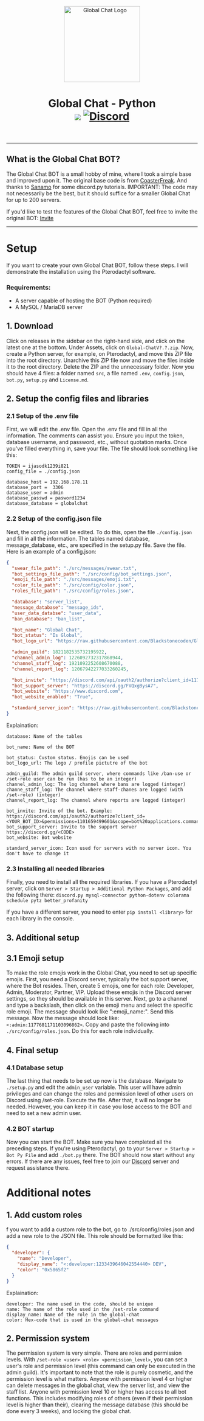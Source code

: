 <p align="center"><img src="https://raw.githubusercontent.com/Blackstonecoden/Global-Chat/main/LOGO.png" alt="Global Chat Logo" width="200"></p>
<h1 align="center">Global Chat - Python<br>
	<a href="https://github.com/Blackstonecoden/Global-Chat-Python"><img src="https://img.shields.io/github/stars/blackstonecoden/Global-Chat-Python"></a>
	<a href="https://discord.gg/FVQxgBysA7"><img src="https://img.shields.io/discord/1201557790758551574?color=5865f2&label=Discord&style=flat" alt="Discord"></a>
	<br><br>
</h1>

---

## What is the Global Chat BOT?

The Global Chat BOT is a small hobby of mine, where I took a simple base and improved upon it. The original base code is from [CoasterFreak](https://www.youtube.com/watch?v=Ri8RP5AVAFc&list=PLSgiAkLaBUJ8hZUaDs1AcEQ-e1oSBChy1&index=9). And thanks to [Sanamo](https://www.youtube.com/@sanamopy) for some discord.py tutorials. IMPORTANT: The code may not necessarily be the best, but it should suffice for a smaller Global Chat for up to 200 servers.

If you'd like to test the features of the Global Chat BOT, feel free to invite the original BOT: [Invite](https://discord.com/oauth2/authorize?client_id=1177590897152622672&permissions=1101659499601&scope=bot%20applications.commands)

---

# Setup

If you want to create your own Global Chat BOT, follow these steps. I will demonstrate the installation using the Pterodactyl software.

### Requirements:

- A server capable of hosting the BOT (Python required)
- A MySQL / MariaDB server

## 1. Download

Click on releases in the sidebar on the right-hand side, and click on the latest one at the bottom. Under Assets, click on `Global-ChatV?.?.zip`. Now, create a Python server, for example, on Pterodactyl, and move this ZIP file into the root directory. Unarchive this ZIP file now and move the files inside it to the root directory. Delete the ZIP and the unnecessary folder. Now you should have 4 files: a folder named `src`, a file named `.env`, `config.json`, `bot.py`, `setup.py` and `License.md`.

## 2. Setup the config files and libraries

### 2.1 Setup of the .env file

First, we will edit the .env file. Open the .env file and fill in all the information. The comments can assist you. Ensure you input the token, database username, and password, etc., without quotation marks. Once you've filled everything in, save your file. The file should look something like this:

```.env
TOKEN = ijasodk1239i821
config_file = ./config.json

database_host = 192.168.178.11
database_port =  3306
database_user = admin
database_passwd = pasword1234
database_database = globalchat
```

### 2.2 Setup of the config.json file

Next, the config.json will be edited. To do this, open the file `./config.json` and fill in all the information. The tables named database, message_database, etc., are specified in the setup.py file. Save the file. Here is an example of a config.json:

```json
{
  "swear_file_path": "./src/messages/swear.txt",
  "bot_settings_file_path": "./src/config/bot_settings.json",
  "emoji_file_path": "./src/messages/emoji.txt",
  "color_file_path": "./src/config/color.json",
  "roles_file_path": "./src/config/roles.json",

  "database": "server_list",
  "message_database": "message_ids",
  "user_data_databse": "user_data",
  "ban_database": "ban_list",

  "bot_name": "Global Chat",
  "bot_status": "Is Global",
  "bot_logo_url": "https://raw.githubusercontent.com/Blackstonecoden/Global-Chat-Python/main/images/LOGO.png",

  "admin_guild": 1821182535732195922,
  "channel_admin_log": 1226092732317868944,
  "channel_staff_log": 1921092252608670088,
  "channel_report_log": 12067942277033260245,

  "bot_invite": "https://discord.com/api/oauth2/authorize?client_id=1177590897152622672&permissions=1101659499601&scope=bot%20applications.commands",
  "bot_support_server": "https://discord.gg/FVQxgBysA7",
  "bot_website": "https://www.discord.com",
  "bot_website_enabled": "True",

  "standard_server_icon": "https://raw.githubusercontent.com/Blackstonecoden/Global-Chat-Python/main/images/BLANK_ICON.jpg"
}
```

Explaination:

```
database: Name of the tables

bot_name: Name of the BOT

bot_status: Custom status. Emojis can be used
bot_logo_url: The logo / profile pictutre of the bot

admin_guild: The admin guild server, where commands like /ban-use or /set-role user can be run (has to be an integer)
channel_admin_log: The log channel where bans are logged (integer)
channe_staff_log: The channel where staff-chanes are logged (with /set-role) (integer)
channel_report_log: The channel where reports are logged (integer)

bot_invite: Invite of the bot. Example: https://discord.com/api/oauth2/authorize?client_id=<YOUR_BOT_ID>&permissions=1101659499601&scope=bot%20applications.commands
bot_support_server: Invite to the support server https://discord.gg/<CODE>
bot_website: Bot website

standard_server_icon: Icon used for servers with no server icon. You don't have to change it
```

### 2.3 Installing all needed libraries

Finally, you need to install all the required libraries. If you have a Pterodactyl server, click on `Server > Startup > Additional Python Packages`, and add the following there: `discord.py mysql-connector python-dotenv colorama schedule pytz better_profanity`

If you have a different server, you need to enter `pip install <library>` for each library in the console.

## 3. Additional setup

## 3.1 Emoji setup

To make the role emojis work in the Global Chat, you need to set up specific emojis. First, you need a Discord server, typically the bot support server, where the Bot resides. Then, create 5 emojis, one for each role: Developer, Admin, Moderator, Partner, VIP. Upload these emojis in the Discord server settings, so they should be available in this server. Next, go to a channel and type a backslash, then click on the emoji menu and select the specific role emoji. The message should look like "\:emoji_name:". Send this message. Now the message should look like: `<:admin:1177681171103096862>`. Copy and paste the following into `./src/config/roles.json`. Do this for each role individually.

## 4. Final setup

### 4.1 Database setup

The last thing that needs to be set up now is the database. Navigate to `./setup.py` and edit the `admin_user` variable. This user will have admin privileges and can change the roles and permission level of other users on Discord using /set-role. Execute the file. After that, it will no longer be needed. However, you can keep it in case you lose access to the BOT and need to set a new admin user.

### 4.2 BOT startup

Now you can start the BOT. Make sure you have completed all the preceding steps. If you're using Pterodactyl, go to your `Server > Startup > Bot Py File` and add `./bot.py` there. The BOT should now start without any errors. If there are any issues, feel free to join our [Discord](https://discord.gg/FVQxgBysA7) server and request assistance there.

# Additional notes

## 1. Add custom roles

f you want to add a custom role to the bot, go to ./src/config/roles.json and add a new role to the JSON file. This role should be formatted like this:

```json
{
  "developer": {
    "name": "Developer",
    "display_name": "<:developer:1233439646042554440> DEV",
    "color": "0x5865f2"
  }
}
```

Explaination:

```
developer: The name used in the code, should be unique
name: The name of the role used in the /set-role command
display_name: Name of the role in the global-chat
color: Hex-code that is used in the global-chat messages

```

## 2. Permission system

The permission system is very simple. There are roles and permission levels. With `/set-role <user> <role> <permission_level>`, you can set a user's role and permission level (this command can only be executed in the admin guild). It's important to note that the role is purely cosmetic, and the permission level is what matters. Anyone with permission level 4 or higher can delete messages in the global chat, view the server list, and view the staff list. Anyone with permission level 10 or higher has access to all bot functions. This includes modifying roles of others (even if their permission level is higher than their), clearing the message database (this should be done every 3 weeks), and locking the global chat.
